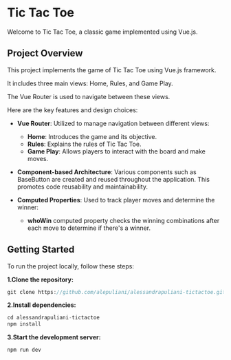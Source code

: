 # Tic Tac Toe
Welcome to Tic Tac Toe, a classic game implemented using Vue.js.

## Project Overview
This project implements the game of Tic Tac Toe using Vue.js framework. 

It includes three main views: Home, Rules, and Game Play. 

The Vue Router is used to navigate between these views. 

Here are the key features and design choices:

- **Vue Router**: Utilized to manage navigation between different views:
  - **Home**: Introduces the game and its objective.
  - **Rules**: Explains the rules of Tic Tac Toe.
  - **Game Play**: Allows players to interact with the board and make moves.
    
- **Component-based Architecture**: Various components such as BaseButton are created and reused throughout the application. This promotes code reusability and maintainability.

- **Computed Properties**: Used to track player moves and determine the winner:
  - **whoWin** computed property checks the winning combinations after each move to determine if there's a winner.
    
## Getting Started
To run the project locally, follow these steps:

**1.Clone the repository:**
```javascript
git clone https://github.com/alepuliani/alessandrapuliani-tictactoe.git
```
**2.Install dependencies:**
```javascript
cd alessandrapuliani-tictactoe
npm install
```

**3.Start the development server:**
```javascript
npm run dev
```

